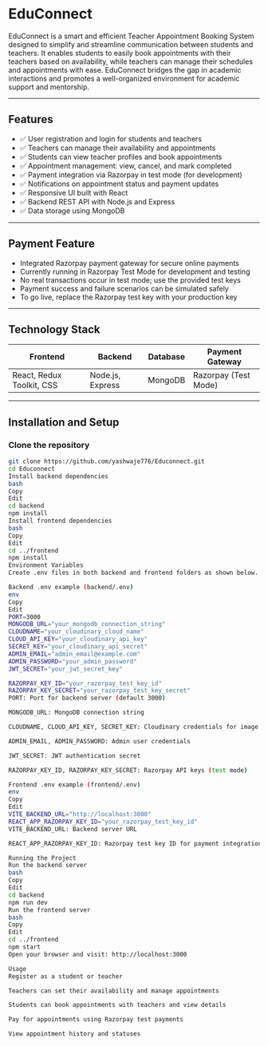 # EduConnect


EduConnect is a smart and efficient Teacher Appointment Booking System designed to simplify and streamline communication between students and teachers. It enables students to easily book appointments with their teachers based on availability, while teachers can manage their schedules and appointments with ease. EduConnect bridges the gap in academic interactions and promotes a well-organized environment for academic support and mentorship.

---

## Features

- ✅ User registration and login for students and teachers  
- ✅ Teachers can manage their availability and appointments  
- ✅ Students can view teacher profiles and book appointments  
- ✅ Appointment management: view, cancel, and mark completed  
- ✅ Payment integration via Razorpay in test mode (for development)  
- ✅ Notifications on appointment status and payment updates  
- ✅ Responsive UI built with React  
- ✅ Backend REST API with Node.js and Express  
- ✅ Data storage using MongoDB  

---

## Payment Feature

- Integrated Razorpay payment gateway for secure online payments  
- Currently running in Razorpay Test Mode for development and testing  
- No real transactions occur in test mode; use the provided test keys  
- Payment success and failure scenarios can be simulated safely  
- To go live, replace the Razorpay test key with your production key  

---

## Technology Stack

| Frontend               | Backend           | Database  | Payment Gateway       |
|------------------------|-------------------|-----------|----------------------|
| React, Redux Toolkit, CSS | Node.js, Express | MongoDB   | Razorpay (Test Mode)  |

---

## Installation and Setup

### Clone the repository

```bash
git clone https://github.com/yashwaje776/Educonnect.git
cd Educonnect
Install backend dependencies
bash
Copy
Edit
cd backend
npm install
Install frontend dependencies
bash
Copy
Edit
cd ../frontend
npm install
Environment Variables
Create .env files in both backend and frontend folders as shown below.

Backend .env example (backend/.env)
env
Copy
Edit
PORT=3000
MONGODB_URL="your_mongodb_connection_string"
CLOUDNAME="your_cloudinary_cloud_name"
CLOUD_API_KEY="your_cloudinary_api_key"
SECRET_KEY="your_cloudinary_api_secret"
ADMIN_EMAIL="admin_email@example.com"
ADMIN_PASSWORD="your_admin_password"
JWT_SECRET="your_jwt_secret_key"

RAZORPAY_KEY_ID="your_razorpay_test_key_id"
RAZORPAY_KEY_SECRET="your_razorpay_test_key_secret"
PORT: Port for backend server (default 3000)

MONGODB_URL: MongoDB connection string

CLOUDNAME, CLOUD_API_KEY, SECRET_KEY: Cloudinary credentials for image uploads

ADMIN_EMAIL, ADMIN_PASSWORD: Admin user credentials

JWT_SECRET: JWT authentication secret

RAZORPAY_KEY_ID, RAZORPAY_KEY_SECRET: Razorpay API keys (test mode)

Frontend .env example (frontend/.env)
env
Copy
Edit
VITE_BACKEND_URL="http://localhost:3000"
REACT_APP_RAZORPAY_KEY_ID="your_razorpay_test_key_id"
VITE_BACKEND_URL: Backend server URL

REACT_APP_RAZORPAY_KEY_ID: Razorpay test key ID for payment integration

Running the Project
Run the backend server
bash
Copy
Edit
cd backend
npm run dev
Run the frontend server
bash
Copy
Edit
cd ../frontend
npm start
Open your browser and visit: http://localhost:3000

Usage
Register as a student or teacher

Teachers can set their availability and manage appointments

Students can book appointments with teachers and view details

Pay for appointments using Razorpay test payments

View appointment history and statuses
